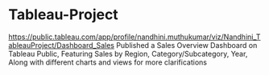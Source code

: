 # Tableau-Project
https://public.tableau.com/app/profile/nandhini.muthukumar/viz/Nandhini_TableauProject/Dashboard_Sales
Published a Sales Overview Dashboard on Tableau Public, 
Featuring Sales by Region, Category/Subcategory, Year, 
Along with different charts and views for more clarifications
